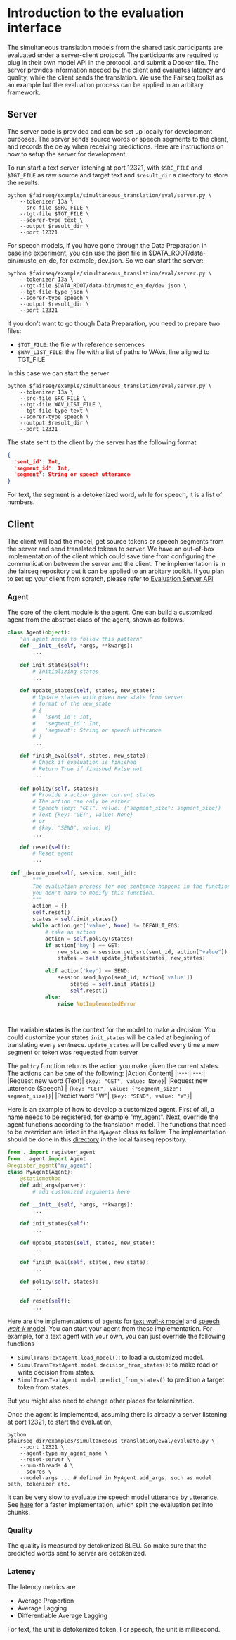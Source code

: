 # Introduction to the evaluation interface
The simultaneous translation models from the shared task participants are evaluated under a server-client protocol. 
The participants are required to plug in their own model API in the protocol, and submit a Docker file.
The server provides information needed by the client and evaluates latency and quality, while the client sends the translation. 
We use the Fairseq toolkit as an example but the evaluation process can be applied in an arbitary framework.

## Server
The server code is provided and can be set up locally for development purposes. 
The server sends source words or speech segments to the client, and records the delay when receiving predictions.
Here are instructions on how to setup the server for development.

To run start a text server listening at port 12321, with `$SRC_FILE` and `$TGT_FILE` as raw source and target text and `$result_dir` a directory to store the results:

```shell
python $fairseq/example/simultaneous_translation/eval/server.py \
    --tokenizer 13a \
    --src-file $SRC_FILE \
    --tgt-file $TGT_FILE \
    --scorer-type text \
    --output $result_dir \
    --port 12321
```

For speech models, if you have gone through the Data Preparation in [baseline experiment](baseline.md), you can use the json file in $DATA_ROOT/data-bin/mustc_en_de, for example, dev.json. So we can start the server:

```shell
python $fairseq/example/simultaneous_translation/eval/server.py \
    --tokenizer 13a \
    --tgt-file $DATA_ROOT/data-bin/mustc_en_de/dev.json \
    --tgt-file-type json \
    --scorer-type speech \
    --output $result_dir \
    --port 12321
```

If you don't want to go though Data Preparation, you need to prepare two files:
- `$TGT_FILE`: the file with reference sentences
- `$WAV_LIST_FILE`: the file with a list of paths to WAVs, line aligned to TGT_FILE 

In this case we can start the server
```shell
python $fairseq/example/simultaneous_translation/eval/server.py \
    --tokenizer 13a \
    --src-file SRC_FILE \
    --tgt-file WAV_LIST_FILE \
    --tgt-file-type text \
    --scorer-type speech \
    --output $result_dir \
    --port 12321
```


The state sent to the client by the server has the following format
```json
{
  'sent_id': Int,
  'segment_id': Int,
  'segment': String or speech utterance
}
```
For text, the segment is a detokenized word, while for speech, it is a list of numbers.

## Client
The client will load the model, get source tokens or speech segments from the server and send translated tokens to server. 
We have an out-of-box implementation of the client which could save time from configuring the communication between the server and the client.
The implementation is in the fairseq repository but it can be applied to an arbitary toolkit.
If you plan to set up your client from scratch, please refer to [Evaluation Server API](server_api.md)


### Agent 
The core of the client module is the [agent](../eval/agents/agent.py). 
One can build a customized agent from the abstract class of the agent, shown as follows.

```python
class Agent(object):
    "an agent needs to follow this pattern"
    def __init__(self, *args, **kwargs):
        ...

    def init_states(self):
        # Initializing states
        ...

    def update_states(self, states, new_state):
        # Update states with given new state from server
        # format of the new_state
        # {
        #   'sent_id': Int,
        #   'segment_id': Int,
        #   'segment': String or speech utterance
        # }
        ...

    def finish_eval(self, states, new_state):
        # Check if evaluation is finished
        # Return True if finished False not
        ...
    
    def policy(self, states):
        # Provide a action given current states
        # The action can only be either
        # Speech {key: "GET", value: {"segment_size": segment_size}}
        # Text {key: "GET", value: None}
        # or
        # {key: "SEND", value: W}
        ...

    def reset(self):
        # Reset agent
        ...
        
 def _decode_one(self, session, sent_id):
        """
        The evaluation process for one sentence happens in the function, 
        you don't have to modify this function. 
        """
        action = {}
        self.reset()
        states = self.init_states()
        while action.get('value', None) != DEFAULT_EOS:
            # take an action
            action = self.policy(states)
            if action['key'] == GET:
                new_states = session.get_src(sent_id, action["value"])
                states = self.update_states(states, new_states)

            elif action['key'] == SEND:
                session.send_hypo(sent_id, action['value'])
                    states = self.init_states() 
                    self.reset()
            else:
                raise NotImplementedError

 
```
The variable **states** is the context for the model to make a decision.
You could customize your states
 `init_states` will be called at beginning of translating every sentnece. 
`update_states` will be called every time a new segment or token was requested from server

The `policy` function returns the action you make given the current states. 
The actions can be one of the following:
|Action|Content|
|:---:|:---:|
|Request new word (Text)| ```{key: "GET", value: None}```|
|Request new utterence (Speech) | ```{key: "GET", value: {"segment_size": segment_size}}```|
|Predict word "W"| ```{key: "SEND", value: "W"}```|

Here is an example of how to develop a customized agent. 
First of all, a name needs to be registered, for example "my_agent". 
Next, override the agent functions according to the translation model. 
The functions that need to be overriden are listed in the `MyAgent` class as follow. 
The implementation should be done in this [directory](../eval/agents) in the local fairseq repository. 

```python
from . import register_agent
from . agent import Agent
@register_agent("my_agent")
class MyAgent(Agent):
    @staticmethod
    def add_args(parser):
        # add customized arguments here

    def __init__(self, *args, **kwargs):
        ...

    def init_states(self):
        ...

    def update_states(self, states, new_state):    
        ...

    def finish_eval(self, states, new_state):
        ...
    
    def policy(self, states):
        ...

    def reset(self):
        ...

```

Here are the implementations of agents for [text *wait-k* model](../eval/agents/simul_trans_text_agent.py) and [speech *wait-k* model](../eval/agents/simul_trans_speech_agent.py). You can start your agent from these implementation. For example, for a text agent with your own, you can just override the following functions 
- `SimulTransTextAgent.load_model()`: to load a customized model.
- `SimulTransTextAgent.model.decision_from_states()`:  to make read or write decision from states.
- `SimulTransTextAgent.model.predict_from_states()` to predition a target token from states.

But you might also need to change other places for tokenization.

Once the agent is implemented, assuming there is already a server listening at port 12321, to start the evaluation, 
```
python $fairseq_dir/examples/simultanesous_translation/eval/evaluate.py \
    --port 12321 \
    --agent-type my_agent_name \
    --reset-server \
    --num-threads 4 \
    --scores \
    --model-args ... # defined in MyAgent.add_args, such as model path, tokenizer etc.
```

It can be very slow to evaluate the speech model utterance by utterance. See [here](../scripts/start-multi-client.sh) for a faster implementation, which split the evaluation set into chunks.

### Quality

The quality is measured by detokenized BLEU. So make sure that the predicted words sent to server are detokenized.

### Latency
The latency metrics are 
* Average Proportion
* Average Lagging
* Differentiable Average Lagging

For text, the unit is detokenized token.
For speech, the unit is millisecond.
